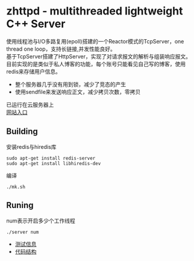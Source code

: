 # zhttpd - multithreaded lightweight C++ Server

使用线程池与I/O多路复用(epoll)搭建的一个Reactor模式的TcpServer，one thread one loop，支持长链接,并发性能良好。    
基于TcpServer搭建了HttpServer，实现了对请求报文的解析与组装响应报文。   
目前实现的是类似于私人博客的功能，每个账号只能看见自己写的博客，使用redis来存储用户信息。

* 整个服务器几乎没有用到锁，减少了竞态的产生
* 使用sendfile来发送响应正文，减少拷贝次数，零拷贝

已运行在云服务器上  
[网站入口](120.76.133.103:4000/)

##  Building
安装redis与hiredis库  
```
sudo apt-get install redis-server
sudo apt-get install libhiredis-dev
```     
编译
```
./mk.sh
```   

##  Runing
num表示开启多少个工作线程
```
./server num
```

* [测试信息](https://github.com/zhgit-hub/zhttpd/blob/master/%E6%B5%8B%E8%AF%95%E4%BF%A1%E6%81%AF.md)    
* [代码结构](https://github.com/zhgit-hub/zhttpd/blob/master/%E4%BB%A3%E7%A0%81%E7%BB%93%E6%9E%84.md)

